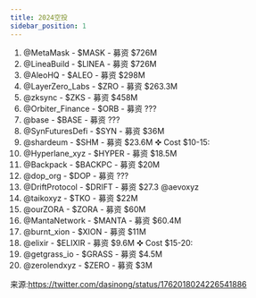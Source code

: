 ```yaml
---
title: 2024空投
sidebar_position: 1
---
```


1. @MetaMask - $MASK - 募资 $726M
2. @LineaBuild - $LINEA - 募资 $726M
3. @AleoHQ - $ALEO - 募资 $298M
4. @LayerZero_Labs - $ZRO - 募资 $263.3M
5. @zksync - $ZKS - 募资 $458M
6. @Orbiter_Finance - $ORB - 募资 ???
7. @base - $BASE - 募资 ???
8. @SynFuturesDefi - $SYN - 募资 $36M
9. @shardeum - $SHM - 募资 $23.6M ✜ Cost $10-15:
10. @Hyperlane_xyz - $HYPER - 募资 $18.5M
11. @Backpack - $BACKPC - 募资 $20M
12. @dop_org - $DOP - 募资 ???
13. @DriftProtocol - $DRIFT - 募资 $27.3 @aevoxyz
14. @taikoxyz - $TKO - 募资 $22M
15. @ourZORA - $ZORA - 募资 $60M
16. @MantaNetwork - $MANTA - 募资 $60.4M
17. @burnt_xion - $XION - 募资 $11M
18. @elixir - $ELIXIR - 募资 $9.6M ✜ Cost $15-20:
19. @getgrass_io - $GRASS - 募资 $4.5M
20. @zerolendxyz - $ZERO - 募资 $3M

来源:https://twitter.com/dasinong/status/1762018024226541886